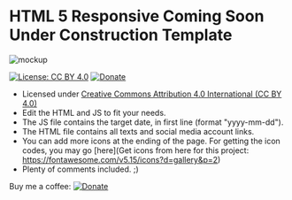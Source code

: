 # HTML 5 Responsive Coming Soon Under Construction Template

![mockup](https://github.com/nipanimaju/coming-soon/blob/master/mockup.jpg?raw=true "mockup")

[![License: CC BY 4.0](https://img.shields.io/badge/License-CC%20BY%204.0-lightgrey.svg)](https://creativecommons.org/licenses/by/4.0/)
[![Donate](https://img.shields.io/badge/Donate-PayPal-green.svg?logo=paypal)](https://www.paypal.com/paypalme/nipanimaju)

* Licensed under [Creative Commons Attribution 4.0 International (CC BY 4.0)](https://creativecommons.org/licenses/by/4.0/)
* Edit the HTML and JS to fit your needs.
* The JS file contains the target date, in first line (format "yyyy-mm-dd").
* The HTML file contains all texts and social media account links.
* You can add more icons at the ending of the page. For getting the icon codes, you may go [here](Get icons from here for this project: https://fontawesome.com/v5.15/icons?d=gallery&p=2) 
* Plenty of comments included. ;)


Buy me a coffee: [![Donate](https://img.shields.io/badge/Donate-PayPal-green.svg?logo=paypal)](https://www.paypal.com/paypalme/nipanimaju)
